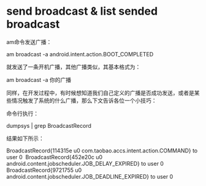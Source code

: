 # send broadcast & list sended broadcast

am命令发送广播：

am broadcast -a android.intent.action.BOOT_COMPLETED

就发送了一条开机广播，其他广播类似，其基本格式为：

am broadcast -a 你的广播



​    同样，在开发过程中，有时候想知道我们自己定义的广播是否成功发送，或者是某些情况触发了系统的什么广播，那么下文告诉各位一个小技巧：

命令行执行：

dumpsys | grep BroadcastRecord

结果如下所示：

   BroadcastRecord{114315e u0 com.taobao.accs.intent.action.COMMAND} to user 0
​    BroadcastRecord{452e20c u0 android.content.jobscheduler.JOB_DELAY_EXPIRED} to user 0
​    BroadcastRecord{9721755 u0 android.content.jobscheduler.JOB_DEADLINE_EXPIRED} to user 0